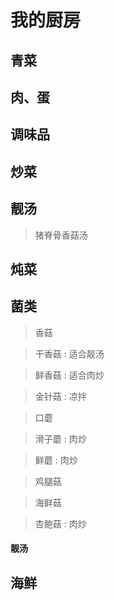 # 我的厨房 

## 青菜

> 

## 肉、蛋

## 调味品

## 炒菜

## 靓汤

> 猪脊骨香菇汤

## 炖菜

> 

## 菌类

> 香菇

> 干香菇 : 适合靓汤

> 鲜香菇 : 适合肉炒

> 金针菇 : 凉拌

> 口蘑

> 滑子蘑 : 肉炒

> 鲜蘑 : 肉炒

> 鸡腿菇

> 海鲜菇

> 杏鲍菇 : 肉炒

#### 靓汤

> 

## 海鲜

> 